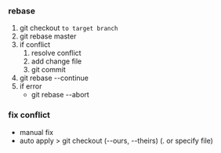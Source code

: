 ### rebase
1. git checkout `to target branch`
2. git rebase master
3. if conflict
   1. resolve conflict
   2. add change file
   3. git commit 
4. git rebase --continue
5. if error 
   - git rebase --abort

### fix conflict
- manual fix
- auto apply > git checkout (--ours, --theirs) (. or specify file) 
